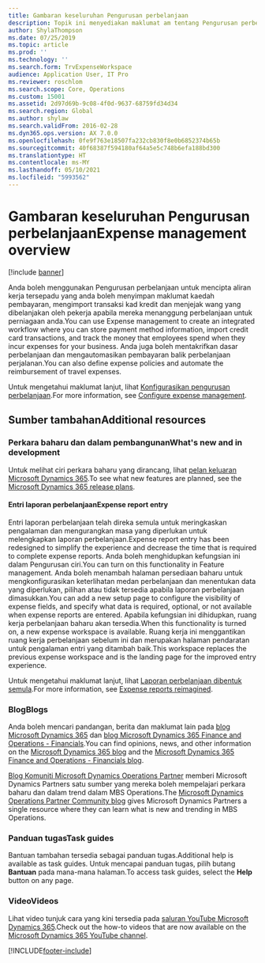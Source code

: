 ```yaml
---
title: Gambaran keseluruhan Pengurusan perbelanjaan
description: Topik ini menyediakan maklumat am tentang Pengurusan perbelanjaan dan pautan kepada sumber tambahan. Anda boleh menggunakan Pengurusan perbelanjaan untuk mencipta aliran kerja tersepadu yang anda boleh menyimpan maklumat kaedah pembayaran, mengimport transaksi kad kredit dan menjejak wang yang dibelanjakan oleh pekerja apabila mereka menanggung perbelanjaan untuk perniagaan anda.
author: ShylaThompson
ms.date: 07/25/2019
ms.topic: article
ms.prod: ''
ms.technology: ''
ms.search.form: TrvExpenseWorkspace
audience: Application User, IT Pro
ms.reviewer: roschlom
ms.search.scope: Core, Operations
ms.custom: 15001
ms.assetid: 2d97d69b-9c08-4f0d-9637-68759fd34d34
ms.search.region: Global
ms.author: shylaw
ms.search.validFrom: 2016-02-28
ms.dyn365.ops.version: AX 7.0.0
ms.openlocfilehash: 0fe9f763e18507fa232cb830f8e0b6852374b65b
ms.sourcegitcommit: 40f68387f594180af64a5e5c748b6efa188bd300
ms.translationtype: HT
ms.contentlocale: ms-MY
ms.lasthandoff: 05/10/2021
ms.locfileid: "5993562"
---
```

# <a name="expense-management-overview"></a><span data-ttu-id="9170a-104">Gambaran keseluruhan Pengurusan perbelanjaan</span><span class="sxs-lookup"><span data-stu-id="9170a-104">Expense management overview</span></span>

[!include [banner](../includes/banner.md)]

<span data-ttu-id="9170a-105">Anda boleh menggunakan Pengurusan perbelanjaan untuk mencipta aliran kerja tersepadu yang anda boleh menyimpan maklumat kaedah pembayaran, mengimport transaksi kad kredit dan menjejak wang yang dibelanjakan oleh pekerja apabila mereka menanggung perbelanjaan untuk perniagaan anda.</span><span class="sxs-lookup"><span data-stu-id="9170a-105">You can use Expense management to create an integrated workflow where you can store payment method information, import credit card transactions, and track the money that employees spend when they incur expenses for your business.</span></span> <span data-ttu-id="9170a-106">Anda juga boleh mentakrifkan dasar perbelanjaan dan mengautomasikan pembayaran balik perbelanjaan perjalanan.</span><span class="sxs-lookup"><span data-stu-id="9170a-106">You can also define expense policies and automate the reimbursement of travel expenses.</span></span>

<span data-ttu-id="9170a-107">Untuk mengetahui maklumat lanjut, lihat [Konfigurasikan pengurusan perbelanjaan](plan-expense-management.md).</span><span class="sxs-lookup"><span data-stu-id="9170a-107">For more information, see [Configure expense management](plan-expense-management.md).</span></span>

## <a name="additional-resources"></a><span data-ttu-id="9170a-108">Sumber tambahan</span><span class="sxs-lookup"><span data-stu-id="9170a-108">Additional resources</span></span>

### <a name="whats-new-and-in-development"></a><span data-ttu-id="9170a-109">Perkara baharu dan dalam pembangunan</span><span class="sxs-lookup"><span data-stu-id="9170a-109">What's new and in development</span></span>

<span data-ttu-id="9170a-110">Untuk melihat ciri perkara baharu yang dirancang, lihat [pelan keluaran Microsoft Dynamics 365](/dynamics365/release-plans/).</span><span class="sxs-lookup"><span data-stu-id="9170a-110">To see what new features are planned, see the [Microsoft Dynamics 365 release plans](/dynamics365/release-plans/).</span></span>

#### <a name="expense-report-entry"></a><span data-ttu-id="9170a-111">Entri laporan perbelanjaan</span><span class="sxs-lookup"><span data-stu-id="9170a-111">Expense report entry</span></span>

<span data-ttu-id="9170a-112">Entri laporan perbelanjaan telah direka semula untuk meringkaskan pengalaman dan mengurangkan masa yang diperlukan untuk melengkapkan laporan perbelanjaan.</span><span class="sxs-lookup"><span data-stu-id="9170a-112">Expense report entry has been redesigned to simplify the experience and decrease the time that is required to complete expense reports.</span></span> <span data-ttu-id="9170a-113">Anda boleh menghidupkan kefungsian ini dalam Pengurusan ciri.</span><span class="sxs-lookup"><span data-stu-id="9170a-113">You can turn on this functionality in Feature management.</span></span> <span data-ttu-id="9170a-114">Anda boleh menambah halaman persediaan baharu untuk mengkonfigurasikan keterlihatan medan perbelanjaan dan menentukan data yang diperlukan, pilihan atau tidak tersedia apabila laporan perbelanjaan dimasukkan.</span><span class="sxs-lookup"><span data-stu-id="9170a-114">You can add a new setup page to configure the visibility of expense fields, and specify what data is required, optional, or not available when expense reports are entered.</span></span> <span data-ttu-id="9170a-115">Apabila kefungsian ini dihidupkan, ruang kerja perbelanjaan baharu akan tersedia.</span><span class="sxs-lookup"><span data-stu-id="9170a-115">When this functionality is turned on, a new expense workspace is available.</span></span> <span data-ttu-id="9170a-116">Ruang kerja ini menggantikan ruang kerja perbelanjaan sebelum ini dan merupakan halaman pendaratan untuk pengalaman entri yang ditambah baik.</span><span class="sxs-lookup"><span data-stu-id="9170a-116">This workspace replaces the previous expense workspace and is the landing page for the improved entry experience.</span></span>

<span data-ttu-id="9170a-117">Untuk mengetahui maklumat lanjut, lihat [Laporan perbelanjaan dibentuk semula](ExpenseWorkspaceNew.md).</span><span class="sxs-lookup"><span data-stu-id="9170a-117">For more information, see [Expense reports reimagined](ExpenseWorkspaceNew.md).</span></span>

### <a name="blogs"></a><span data-ttu-id="9170a-118">Blog</span><span class="sxs-lookup"><span data-stu-id="9170a-118">Blogs</span></span>

<span data-ttu-id="9170a-119">Anda boleh mencari pandangan, berita dan maklumat lain pada [blog Microsoft Dynamics 365](https://community.dynamics.com/b/msftdynamicsblog?c=Enterprise) dan [blog Microsoft Dynamics 365 Finance and Operations - Financials](https://community.dynamics.com/365/financeandoperations/b/financials).</span><span class="sxs-lookup"><span data-stu-id="9170a-119">You can find opinions, news, and other information on the [Microsoft Dynamics 365 blog](https://community.dynamics.com/b/msftdynamicsblog?c=Enterprise) and the [Microsoft Dynamics 365 Finance and Operations - Financials blog](https://community.dynamics.com/365/financeandoperations/b/financials).</span></span>

<span data-ttu-id="9170a-120">[Blog Komuniti Microsoft Dynamics Operations Partner](https://community.dynamics.com/partner/b/operationspartnercommunityblog) memberi Microsoft Dynamics Partners satu sumber yang mereka boleh mempelajari perkara baharu dan dalam trend dalam MBS Operations.</span><span class="sxs-lookup"><span data-stu-id="9170a-120">The [Microsoft Dynamics Operations Partner Community blog](https://community.dynamics.com/partner/b/operationspartnercommunityblog) gives Microsoft Dynamics Partners a single resource where they can learn what is new and trending in MBS Operations.</span></span>

### <a name="task-guides"></a><span data-ttu-id="9170a-121">Panduan tugas</span><span class="sxs-lookup"><span data-stu-id="9170a-121">Task guides</span></span>

<span data-ttu-id="9170a-122">Bantuan tambahan tersedia sebagai panduan tugas.</span><span class="sxs-lookup"><span data-stu-id="9170a-122">Additional help is available as task guides.</span></span> <span data-ttu-id="9170a-123">Untuk mencapai panduan tugas, pilih butang **Bantuan** pada mana-mana halaman.</span><span class="sxs-lookup"><span data-stu-id="9170a-123">To access task guides, select the **Help** button on any page.</span></span>

### <a name="videos"></a><span data-ttu-id="9170a-124">Video</span><span class="sxs-lookup"><span data-stu-id="9170a-124">Videos</span></span>

<span data-ttu-id="9170a-125">Lihat video tunjuk cara yang kini tersedia pada [saluran YouTube Microsoft Dynamics 365](https://www.youtube.com/channel/UCJGCg4rB3QSs8y_1FquelBQ).</span><span class="sxs-lookup"><span data-stu-id="9170a-125">Check out the how-to videos that are now available on the [Microsoft Dynamics 365 YouTube channel](https://www.youtube.com/channel/UCJGCg4rB3QSs8y_1FquelBQ).</span></span>


[!INCLUDE[footer-include](../includes/footer-banner.md)]